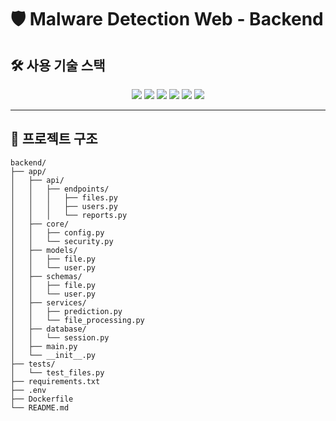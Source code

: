 # 🛡️ Malware Detection Web - Backend


## 🛠️ 사용 기술 스택

<div align="center">

<img src="https://img.shields.io/badge/Python-3776AB?style=for-the-badge&logo=python&logoColor=white" />
<img src="https://img.shields.io/badge/FastAPI-009688?style=for-the-badge&logo=fastapi&logoColor=white" />
<img src="https://img.shields.io/badge/Uvicorn-44A833?style=for-the-badge&logo=uvicorn&logoColor=white" />
<img src="https://img.shields.io/badge/SQLAlchemy-336791?style=for-the-badge&logo=sqlalchemy&logoColor=white" />
<img src="https://img.shields.io/badge/PostgreSQL-336791?style=for-the-badge&logo=postgresql&logoColor=white" />
<img src="https://img.shields.io/badge/Docker-2496ED?style=for-the-badge&logo=docker&logoColor=white" />

</div>


---

## 📂 프로젝트 구조
```
backend/
├── app/
│   ├── api/
│   │   ├── endpoints/
│   │   │   ├── files.py         
│   │   │   ├── users.py        
│   │   │   └── reports.py      
│   ├── core/
│   │   ├── config.py            
│   │   └── security.py         
│   ├── models/
│   │   ├── file.py              
│   │   └── user.py             
│   ├── schemas/
│   │   ├── file.py              
│   │   └── user.py             
│   ├── services/
│   │   ├── prediction.py       
│   │   └── file_processing.py   
│   ├── database/
│   │   └── session.py          
│   ├── main.py                  
│   └── __init__.py
├── tests/
│   └── test_files.py           
├── requirements.txt          
├── .env                       
├── Dockerfile                 
└── README.md
```

